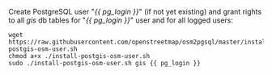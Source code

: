 Create PostgreSQL user "*{{ pg_login }}*" (if not yet existing) and grant rights to all *gis* db tables for "*{{ pg_login }}*" user and for all logged users:

  ```shell
  wget https://raw.githubusercontent.com/openstreetmap/osm2pgsql/master/install-postgis-osm-user.sh
  chmod a+x ./install-postgis-osm-user.sh
  sudo ./install-postgis-osm-user.sh gis {{ pg_login }}
  ```
